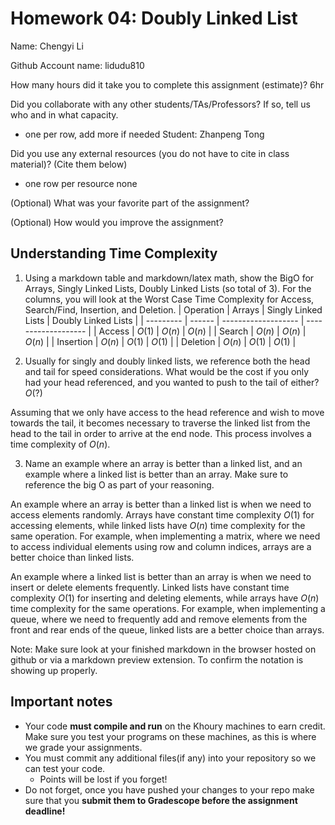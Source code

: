 # Homework 04: Doubly Linked List

Name: Chengyi Li

Github Account name: lidudu810

How many hours did it take you to complete this assignment (estimate)? 6hr

Did you collaborate with any other students/TAs/Professors? If so, tell us who and in what capacity.  
- one per row, add more if needed
Student: Zhanpeng Tong

Did you use any external resources (you do not have to cite in class material)? (Cite them below)  
- one row per resource
none

(Optional) What was your favorite part of the assignment? 

(Optional) How would you improve the assignment? 

## Understanding Time Complexity

1. Using a markdown table and markdown/latex math, show the BigO for Arrays, Singly Linked Lists, Doubly Linked Lists (so total of 3). For the columns, you will look at the Worst Case Time Complexity for Access, Search/Find,	Insertion, and Deletion. 
| Operation	| Arrays | Singly Linked Lists | Doubly Linked Lists |
| --------- | ------ | ------------------- | ------------------- |
| Access	  | $O(1)$ |	    $O(n)$	       |       $O(n)$        |
| Search    |	$O(n)$ |      $O(n)$	       |       $O(n)$        |
| Insertion	| $O(n)$ |      $O(1)$	       |       $O(1)$        |
| Deletion	| $O(n)$ |	    $O(1)$	       |       $O(1)$        |


2. Usually for singly and doubly linked lists, we reference both the head and tail for speed considerations. What would be the cost if you only had your head referenced, and you wanted to push to the tail of either?  $O(?)$

Assuming that we only have access to the head reference and wish to move towards the tail, it becomes necessary to traverse the linked list from the head to the tail in order to arrive at the end node. This process involves a time complexity of $O(n)$.

3. Name an example where an array is better than a linked list, and an example where a linked list is better than an array. Make sure to reference the big O as part of your reasoning.

An example where an array is better than a linked list is when we need to access elements randomly. Arrays have constant time complexity $O(1)$ for accessing elements, while linked lists have $O(n)$ time complexity for the same operation. For example, when implementing a matrix, where we need to access individual elements using row and column indices, arrays are a better choice than linked lists.

An example where a linked list is better than an array is when we need to insert or delete elements frequently. Linked lists have constant time complexity $O(1)$ for inserting and deleting elements, while arrays have $O(n)$ time complexity for the same operations. For example, when implementing a queue, where we need to frequently add and remove elements from the front and rear ends of the queue, linked lists are a better choice than arrays. 


Note: Make sure look at your finished markdown in the browser hosted on github or via a markdown preview extension. To confirm the notation is showing up properly. 

## Important notes

* Your code **must compile and run** on the Khoury machines to earn credit. Make sure you test your programs on these machines, as this is where we grade your assignments.
* You must commit any additional files(if any) into your repository so we can test your code.
  * Points will be lost if you forget!
* Do not forget, once you have pushed your changes to your repo make sure that you **submit them to Gradescope before the assignment deadline!**

